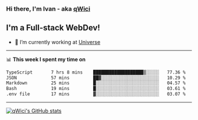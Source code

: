 ### Hi there, I'm Ivan - aka [qWici][website]

## I'm a Full-stack WebDev!
- 🔭 I’m currently working at [Universe][universe]

---

📊 **This week I spent my time on**
<!--START_SECTION:waka-->

```txt
TypeScript       7 hrs 8 mins    ███████████████████▒░░░░░   77.36 %
JSON             57 mins         ██▓░░░░░░░░░░░░░░░░░░░░░░   10.29 %
Markdown         25 mins         █░░░░░░░░░░░░░░░░░░░░░░░░   04.57 %
Bash             19 mins         █░░░░░░░░░░░░░░░░░░░░░░░░   03.61 %
.env file        17 mins         ▓░░░░░░░░░░░░░░░░░░░░░░░░   03.07 %
```

<!--END_SECTION:waka-->

---

[![qWici's GitHub stats](https://github-readme-stats.vercel.app/api?username=qWici)](https://github.com/qWici/github-readme-stats)

[website]: https://devkucher.com
[twitter]: https://twitter.com/KucherDev
[linkedin]: https://www.linkedin.com/in/ivankucher
[universe]: https://universeapps.limited
